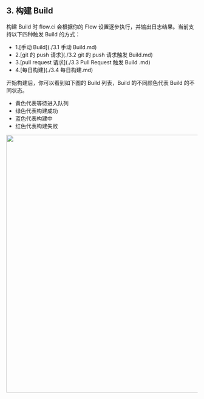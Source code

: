 ## 3. 构建 Build

构建 Build 时 flow.ci 会根据你的 Flow 设置逐步执行，并输出日志结果。当前支持以下四种触发 Build 的方式：

- 1.[手动 Build](./3.1 手动 Build.md)
- 2.[git 的 push 请求](./3.2 git 的 push 请求触发 Build.md)
- 3.[pull request 请求](./3.3 Pull Request 触发 Build .md)
- 4.[每日构建](./3.4 每日构建.md)

开始构建后，你可以看到如下图的 Build 列表，Build 的不同颜色代表 Build 的不同状态。

- 黄色代表等待进入队列
- 绿色代表构建成功
- 蓝色代表构建中
- 红色代表构建失败

<img src="https://dn-shimo-image.qbox.me/n2sC3cqDBGceNhhH.png!thumbnail" width=680>







